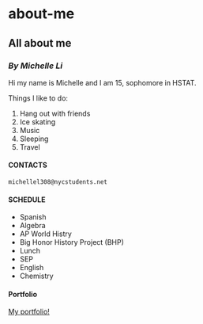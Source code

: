 # about-me

## **All about me**
### *By Michelle Li*

Hi my name is Michelle and I am 15, sophomore in HSTAT.

Things I like to do:
1. Hang out with friends
2. Ice skating
3. Music
4. Sleeping
5. Travel

#### CONTACTS
`michellel308@nycstudents.net`

#### SCHEDULE
* Spanish
* Algebra
* AP World Histry
* Big Honor History Project (BHP)
* Lunch
* SEP
* English
* Chemistry

#### Portfolio
[My portfolio!](https://michellel7435.github.io/projects/movie-webpage.html)
